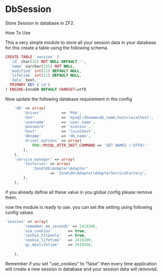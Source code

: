 DbSession
=========

Store Session in database in ZF2.

How To Use

This a very simple module to store all your session data in your database. 
for this create a table using the following schema.

```php
CREATE TABLE `session` (
  `id` char(32) NOT NULL DEFAULT '',
  `name` varchar(255) NOT NULL,
  `modified` int(11) DEFAULT NULL,
  `lifetime` int(11) DEFAULT NULL,
  `data` text,
  PRIMARY KEY (`id`)
) ENGINE=InnoDB DEFAULT CHARSET=utf8
```

Now update the following database requirement in the config

```php
    'db' => array(
        'driver'         => 'Pdo',
        'dsn'            => 'mysql:dbname=db_name;host=localhost',
        'username'       => 'user_name',
        'password'       => 'xxxxxxx', 
        'host'           => 'localhost',
        'dbname'         => 'db_name',
        'driver_options' => array(
            PDO::MYSQL_ATTR_INIT_COMMAND => 'SET NAMES \'UTF8\''
        ),
    ),
    'service_manager' => array(
        'factories' => array(
            'Zend\Db\Adapter\Adapter'
                    => 'Zend\Db\Adapter\AdapterServiceFactory',
        ),
    ),
```
if you already define all these value in you global config please remove them.

now the module is ready to use. you can set the setting using following config values

```php
'session' => array(
        'remember_me_seconds' => 2419200,
        'use_cookies'       => true,
        'cookie_httponly'   => true,
        'cookie_lifetime'   => 2419200,
        'gc_maxlifetime'    => 2419200,
    
    ),

```

Remember if you set "use_cookies" to "false" then every time application will create a new session in database and your session data will removed.


